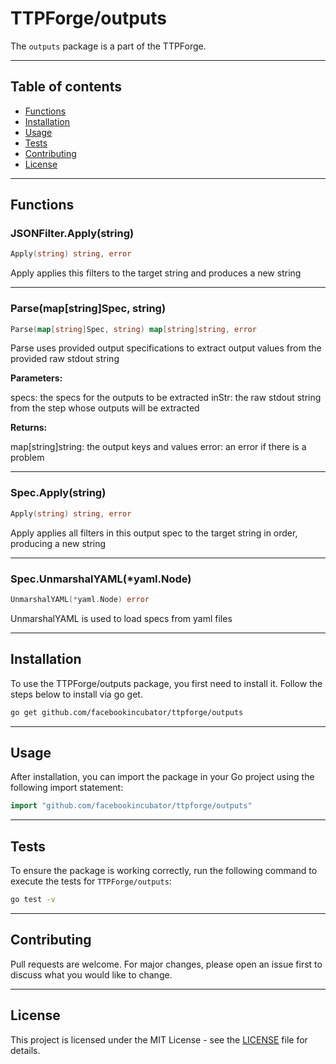 # TTPForge/outputs

The `outputs` package is a part of the TTPForge.

---

## Table of contents

- [Functions](#functions)
- [Installation](#installation)
- [Usage](#usage)
- [Tests](#tests)
- [Contributing](#contributing)
- [License](#license)

---

## Functions

### JSONFilter.Apply(string)

```go
Apply(string) string, error
```

Apply applies this filters to the target string
and produces a new string

---

### Parse(map[string]Spec, string)

```go
Parse(map[string]Spec, string) map[string]string, error
```

Parse uses provided output specifications to extract output values
from the provided raw stdout string

**Parameters:**

specs: the specs for the outputs to be extracted
inStr: the raw stdout string from the step whose outputs will be extracted

**Returns:**

map[string]string: the output keys and values
error: an error if there is a problem

---

### Spec.Apply(string)

```go
Apply(string) string, error
```

Apply applies all filters in this output spec
to the target string in order, producing a new string

---

### Spec.UnmarshalYAML(*yaml.Node)

```go
UnmarshalYAML(*yaml.Node) error
```

UnmarshalYAML is used to load specs from yaml files

---

## Installation

To use the TTPForge/outputs package, you first need to install it.
Follow the steps below to install via go get.

```bash
go get github.com/facebookincubator/ttpforge/outputs
```

---

## Usage

After installation, you can import the package in your Go project
using the following import statement:

```go
import "github.com/facebookincubator/ttpforge/outputs"
```

---

## Tests

To ensure the package is working correctly, run the following
command to execute the tests for `TTPForge/outputs`:

```bash
go test -v
```

---

## Contributing

Pull requests are welcome. For major changes,
please open an issue first to discuss what
you would like to change.

---

## License

This project is licensed under the MIT
License - see the [LICENSE](https://github.com/facebookincubator/TTPForge/blob/main/LICENSE)
file for details.
